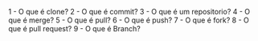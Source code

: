 1 - O que é clone?
2 - O que é commit?
3 - O que é um repositorio?
4 - O que é merge?
5 - O que é pull?
6 - O que é push?
7 - O que é fork?
8 - O que é pull request?
9 - O que é Branch?